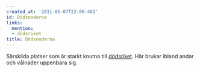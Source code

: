 ```yaml
---
created_at: '2011-01-07T22:00:46Z'
id: Dödsnoderna
links:
  mention:
  - dödsriket
title: Dödsnoderna
---
```


Särskilda platser som är starkt knutna till [dödsriket]. Här brukar ibland andar och vålnader
uppenbara sig.

  [dödsriket]: dödsriket
